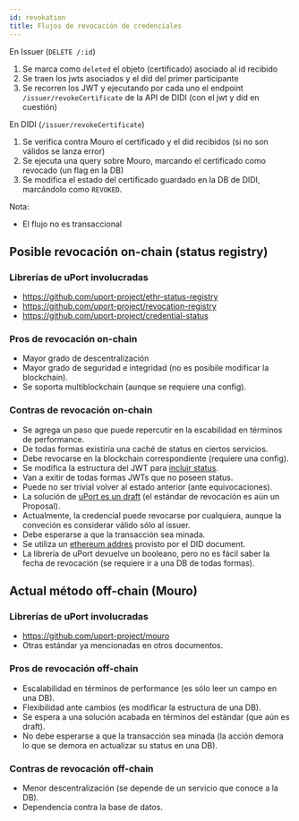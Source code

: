 ```yaml
---
id: revokation
title: Flujos de revocación de credenciales
---
```


En Issuer (`DELETE /:id`)
1. Se marca como `deleted` el objeto (certificado) asociado al id recibido
2. Se traen los jwts asociados y el did del primer participante
3. Se recorren los JWT y ejecutando por cada uno el endpoint `/issuer/revokeCertificate` de la API de DIDI (con el jwt y did en cuestión)

En DIDI (`/issuer/revokeCertificate`)
1. Se verifica contra Mouro el certificado y el did recibidos (si no son válidos se lanza error)
2. Se ejecuta una query sobre Mouro, marcando el certificado como revocado (un flag en la DB)
3. Se modifica el estado del certificado guardado en la DB de DIDI, marcándolo como `REVOKED`.

Nota:
- El flujo no es transaccional

## Posible revocación on-chain (status registry)

### Librerías de uPort involucradas
- https://github.com/uport-project/ethr-status-registry
- https://github.com/uport-project/revocation-registry
- https://github.com/uport-project/credential-status

### Pros de revocación on-chain

- Mayor grado de descentralización
- Mayor grado de seguridad e integridad (no es posibile modificar la blockchain).
- Se soporta multiblockchain (aunque se requiere una config).

### Contras de revocación on-chain

- Se agrega un paso que puede repercutir en la escabilidad en términos de performance.
- De todas formas existiría una caché de status en ciertos servicios.
- Debe revocarse en la blockchain correspondiente (requiere una config).
- Se modifica la estructura del JWT para [incluir status](https://github.com/uport-project/ethr-status-registry#revoke-a-credential).
- Van a exitir de todas formas JWTs que no poseen status.
- Puede no ser trivial volver al estado anterior (ante equivocaciones).
- La solución de [uPort es un draft](https://github.com/uport-project/ethr-status-registry#notes) (el estándar de revocación es aún un Proposal).
- Actualmente, la credencial puede revocarse por cualquiera, aunque la conveción es considerar válido sólo al issuer.
- Debe esperarse a que la transacción sea minada.
- Se utiliza un [ethereum addres](https://github.com/uport-project/ethr-status-registry#limitations) provisto por el DID document.
- La librería de uPort devuelve un booleano, pero no es fácil saber la fecha de revocación (se requiere ir a una DB de todas formas).

## Actual método off-chain (Mouro)

### Librerías de uPort involucradas
- https://github.com/uport-project/mouro
- Otras estándar ya mencionadas en otros documentos.

### Pros de revocación off-chain
- Escalabilidad en términos de performance (es sólo leer un campo en una DB).
- Flexibilidad ante cambios (es modificar la estructura de una DB).
- Se espera a una solución acabada en términos del estándar (que aún es draft).
- No debe esperarse a que la transacción sea minada (la acción demora lo que se demora en actualizar su status en una DB).

### Contras de revocación off-chain

- Menor descentralización (se depende de un servicio que conoce a la DB).
- Dependencia contra la base de datos.
